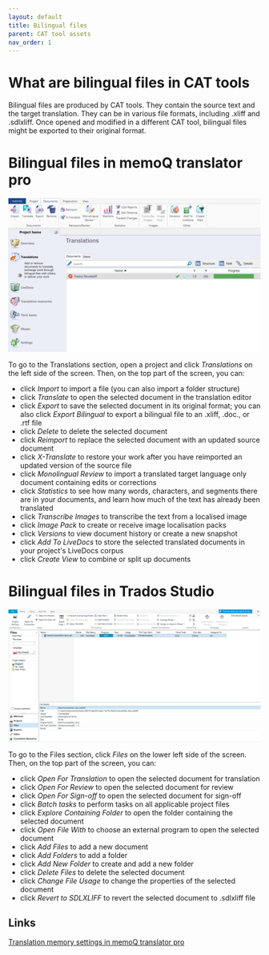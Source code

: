 ```yaml
---
layout: default
title: Bilingual files
parent: CAT tool assets
nav_order: 1
---
```


# **What are bilingual files in CAT tools**

Bilingual files are produced by CAT tools. They contain the source text and the target translation. They can be in various file formats, including .xliff and .sdlxliff. Once opened and modified in a different CAT tool, bilingual files might be exported to their original format.

# **Bilingual files in memoQ translator pro**

![](../../assets/images/Picture35.png)

To go to the Translations section, open a project and click *Translations* on the left side of the screen. Then, on the top part of the screen, you can:

- click *Import* to import a file (you can also import a folder structure)
- click *Translate* to open the selected document in the translation editor
- click *Export* to save the selected document in its original format; you can also click *Export Bilingual* to export a bilingual file to an .xliff, .doc., or .rtf file
- click *Delete* to delete the selected document
- click *Reimport* to replace the selected document with an updated source document
- click *X-Translate* to restore your work after you have reimported an updated version of the source file
- click *Monolingual Review* to import a translated target language only document containing edits or corrections
- click *Statistics* to see how many words, characters, and segments there are in your documents, and learn how much of the text has already been translated
- click *Transcribe Images* to transcribe the text from a localised image
- click *Image Pack* to create or receive image localisation packs
- click *Versions* to view document history or create a new snapshot
- click *Add To LiveDocs* to store the selected translated documents in your project's LiveDocs corpus
- click *Create View* to combine or split up documents

# **Bilingual files in Trados Studio**

![](../../assets/images/Picture36.png)

To go to the Files section, click *Files* on the  lower left side of the screen. Then, on the top part of the screen, you can:

- click *Open For Translation* to open the selected document for translation
- click *Open For Review* to open the selected document for review
- click *Open For Sign-off* to open the selected document for sign-off
- click *Batch tasks* to perform tasks on all applicable project files
- click *Explore Containing Folder* to open the folder containing the selected document
- click *Open File With* to choose an external program to open the selected document
- click *Add Files* to add a new document
- click *Add Folders* to add a folder
- click *Add New Folder* to create and add a new folder
- click *Delete Files* to delete the selected document
- click *Change File Usage* to change the properties of the selected document
- click *Revert to SDLXLIFF* to revert the selected document to .sdlxliff file

## **Links**

[Translation memory settings in memoQ translator pro](https://docs.memoq.com/current/en/Things/things-tm-settings.html)
